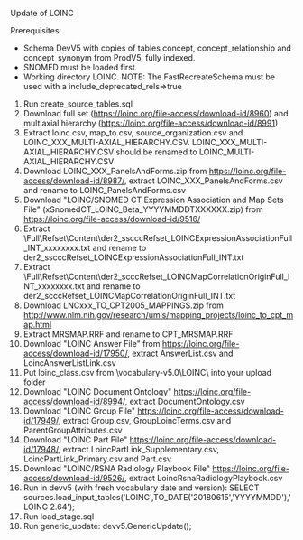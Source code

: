 Update of LOINC

Prerequisites:
- Schema DevV5 with copies of tables concept, concept_relationship and concept_synonym from ProdV5, fully indexed. 
- SNOMED must be loaded first
- Working directory LOINC.
NOTE: The FastRecreateSchema must be used with a include_deprecated_rels=>true

1. Run create_source_tables.sql
2. Download full set (https://loinc.org/file-access/download-id/8960)
and multiaxial hierarchy (https://loinc.org/file-access/download-id/8991)
3. Extract loinc.csv, map_to.csv, source_organization.csv and LOINC_XXX_MULTI-AXIAL_HIERARCHY.CSV. LOINC_XXX_MULTI-AXIAL_HIERARCHY.CSV should be renamed to LOINC_MULTI-AXIAL_HIERARCHY.CSV
4. Download LOINC_XXX_PanelsAndForms.zip from https://loinc.org/file-access/download-id/8987/, extract LOINC_XXX_PanelsAndForms.csv and rename to LOINC_PanelsAndForms.csv
5. Download "LOINC/SNOMED CT Expression Association and Map Sets File" (xSnomedCT_LOINC_Beta_YYYYMMDDTXXXXXX.zip) from https://loinc.org/file-access/download-id/9516/
6. Extract \Full\Refset\Content\der2_sscccRefset_LOINCExpressionAssociationFull_INT_xxxxxxxx.txt and rename to der2_sscccRefset_LOINCExpressionAssociationFull_INT.txt
7. Extract \Full\Refset\Content\der2_scccRefset_LOINCMapCorrelationOriginFull_INT_xxxxxxxx.txt and rename to der2_scccRefset_LOINCMapCorrelationOriginFull_INT.txt
8. Download LNCxxx_TO_CPT2005_MAPPINGS.zip from http://www.nlm.nih.gov/research/umls/mapping_projects/loinc_to_cpt_map.html
9. Extract MRSMAP.RRF and rename to CPT_MRSMAP.RRF
10. Download "LOINC Answer File" from https://loinc.org/file-access/download-id/17950/, extract AnswerList.csv and LoincAnswerListLink.csv
11. Put loinc_class.csv from \vocabulary-v5.0\LOINC\ into your upload folder
12. Download "LOINC Document Ontology" https://loinc.org/file-access/download-id/8994/, extract DocumentOntology.csv
13. Download "LOINC Group File" https://loinc.org/file-access/download-id/17949/, extract Group.csv, GroupLoincTerms.csv and ParentGroupAttributes.csv
14. Download "LOINC Part File" https://loinc.org/file-access/download-id/17948/, extract LoincPartLink_Supplementary.csv, LoincPartLink_Primary.csv and Part.csv
15. Download "LOINC/RSNA Radiology Playbook File" https://loinc.org/file-access/download-id/9526/, extract LoincRsnaRadiologyPlaybook.csv
16. Run in devv5 (with fresh vocabulary date and version): SELECT sources.load_input_tables('LOINC',TO_DATE('20180615','YYYYMMDD'),'LOINC 2.64');
17. Run load_stage.sql
18. Run generic_update: devv5.GenericUpdate();
